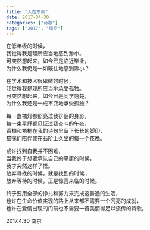```yaml
---
title: "人在东南"
date: 2017-04-30
categories: ["诗歌"]
tags: ["2017", "南京"]
---
```


在低年级的时候，  
我觉得我是理所应当地感到渺小。  
可突然想起来，如今已是临近毕业，  
为什么我仍是一如既往地感到渺小？  

在学术和技术很卑微的时候，  
我觉得我是理所应当地承受孤独。  
可突然想起来，如今已是同学翘楚，  
为什么我还是一成不变地承受孤独？  

每一盏橘灯都照亮过我徘徊的身影，  
每一束星辉都见证过我奋斗的午夜。  
香樟和梧桐在我的诗句里留下长长的脚印，  
猫咪们陪伴我在石阶上久坐的每一个夜晚。  

或许找到自我并不困难，  
当我终于想要承认自己的平庸的时候，  
我才突然这样了悟。  
放弃寻找的时候，就是找到的时候；  
放弃等待的时候，正是惊喜来临的时候。  

终于要用全部的挣扎和努力来完成这普通的生活，  
也许在生命价值实现的路上从来都不需要一个闪亮的成就，  
也许在爱情出现的门前也不需要一首美丽得足以流传的诗歌。  

2017.4.30 南京  
